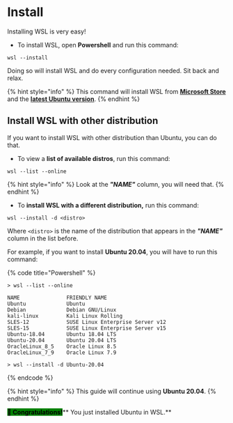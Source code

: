 # Install

Installing WSL is very easy!

* To install WSL, open **Powershell** and run this command:

```
wsl --install
```

Doing so will install WSL and do every configuration needed. Sit back and relax.

{% hint style="info" %}
This command will install WSL from [**Microsoft Store**](https://apps.microsoft.com/store/detail/windows-subsystem-for-linux/9P9TQF7MRM4R) and the [**latest Ubuntu version**](https://apps.microsoft.com/store/detail/ubuntu/9PDXGNCFSCZV?hl=en-us\&gl=us).
{% endhint %}

## Install WSL with other distribution

If you want to install WSL with other distribution than Ubuntu, you can do that.

* To view a **list of available distros**, run this command:

```
wsl --list --online
```

{% hint style="info" %}
Look at the _**"NAME"**_ column, you will need that.
{% endhint %}

* To **install WSL with a different distribution,** run this command:

```
wsl --install -d <distro>
```

Where `<distro>` is the name of the distribution that appears in the _**"NAME"**_ column in the list before.

For example, if you want to install **Ubuntu 20.04**, you will have to run this command:

{% code title="Powershell" %}
```
> wsl --list --online

NAME               FRIENDLY NAME
Ubuntu             Ubuntu
Debian             Debian GNU/Linux
kali-linux         Kali Linux Rolling
SLES-12            SUSE Linux Enterprise Server v12
SLES-15            SUSE Linux Enterprise Server v15
Ubuntu-18.04       Ubuntu 18.04 LTS
Ubuntu-20.04       Ubuntu 20.04 LTS
OracleLinux_8_5    Oracle Linux 8.5
OracleLinux_7_9    Oracle Linux 7.9

> wsl --install -d Ubuntu-20.04
```
{% endcode %}

{% hint style="info" %}
This guide will continue using **Ubuntu 20.04**.
{% endhint %}

&#x20;<mark style="background-color:green;">**👏 Congratulations!**</mark>**  You just installed Ubuntu in WSL.**
